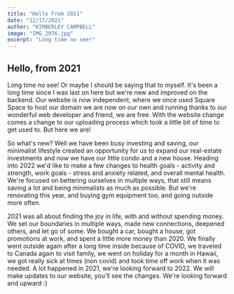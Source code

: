 ```yaml
---
title: "Hello From 2021"
date: "12/17/2021"
author: "KIMBERLEY CAMPBELL"
image: "IMG_2976.jpg"
excerpt: "Long time no see!"
---
```


## Hello, from 2021 

Long time no see! Or maybe I should be saying that to myself. It's been a long time since I was last on here but we're new and improved on the backend. Our website is now independent, where we once used Square Space to host our domain we are now on our own and running thanks to our wonderful web developer and friend, we are free. With the website change comes a change to our uploading process which took a little bit of time to get used to. But here we are! 

So what's new? Well we have been busy investing and saving, our minimalist lifestyle created an opportunity for us to expand our real-estate investments and now we have our little condo and a new house. Heading into 2022 we'd like to make a few changes to health goals - activity and strength, work goals - stress and anxiety related, and overall mental health. We're focused on bettering ourselves in multiple ways, that still means saving a lot and being minimalists as much as possible. But we're renovating this year, and buying gym equipment too, and going outside more often. 

2021 was all about finding the joy in life, with and without spending money. We set our boundaries in multiple ways, made new connections, deepened others, and let go of some. We bought a car, bought a house, got promotions at work, and spent a little more money than 2020. We finally went outside again after a long time inside because of COVID, we traveled to Canada again to visit family, we went on holiday for a month in Hawaii, we got really sick at times (non covid) and took time off work when it was needed. A lot happened in 2021, we're looking forward to 2022. We will make updates to our website, you'll see the changes. We're looking forward and upward :) 

